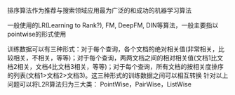 排序算法作为推荐与搜索领域应用最为广泛的和成功的机器学习算法

一般使用的LR(Learning to Rank?), FM, DeepFM, DIN等算法，一般主要指以pointwise的形式使用


训练数据可以有三种形式：对于每个查询，各个文档的绝对相关值(非常相关，比较相关，不相关，等等)；对于每个查询，两两文档之间的相对相关值(文档1比文档2相关，文档4比文档3相关，等等)；对于每个查询，所有文档的按相关度排序的列表(文档1>文档2>文档3)。这三种形式的训练数据之间可以相互转换
针对以上问题可以将L2R算法归为三大类：
PointWise，PairWise，ListWise